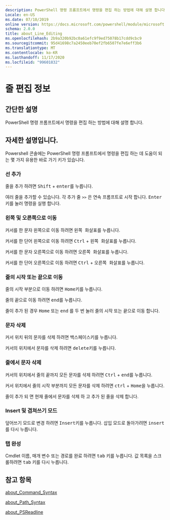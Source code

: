 ```yaml
---
description: PowerShell 명령 프롬프트에서 명령을 편집 하는 방법에 대해 설명 합니다.
Locale: en-US
ms.date: 07/10/2019
online version: https://docs.microsoft.com/powershell/module/microsoft.powershell.core/about/about_line_editing?view=powershell-7.2&WT.mc_id=ps-gethelp
schema: 2.0.0
title: about_Line_Editing
ms.openlocfilehash: 2b9a320b92bc0a61efc9f9ed75078b17cdd9cbc9
ms.sourcegitcommit: 95d41698c7a2450eeb70ef2fb6507fe7e6eff3b6
ms.translationtype: MT
ms.contentlocale: ko-KR
ms.lasthandoff: 11/17/2020
ms.locfileid: "99601832"
---
```

# <a name="about-line-editing"></a>줄 편집 정보

## <a name="short-description"></a>간단한 설명

PowerShell 명령 프롬프트에서 명령을 편집 하는 방법에 대해 설명 합니다.

## <a name="long-description"></a>자세한 설명입니다.

Powershell 콘솔에는 PowerShell 명령 프롬프트에서 명령을 편집 하는 데 도움이 되는 몇 가지 유용한 바로 가기 키가 있습니다.

### <a name="add-a-line"></a>선 추가

줄을 추가 하려면 <kbd>Shift</kbd> + <kbd>enter</kbd>를 누릅니다.

여러 줄을 추가할 수 있습니다. 각 추가 줄 `>>` 은 연속 프롬프트로 시작 합니다. <kbd>Enter</kbd> 키를 눌러 명령을 실행 합니다.

### <a name="move-left-and-right"></a>왼쪽 및 오른쪽으로 이동

커서를 한 문자 왼쪽으로 이동 하려면 <kbd>왼쪽 화살표</kbd>를 누릅니다.

커서를 한 단어 왼쪽으로 이동 하려면 <kbd>Ctrl</kbd> + <kbd>왼쪽 화살표</kbd>를 누릅니다.

커서를 한 문자 오른쪽으로 이동 하려면 <kbd>오른쪽 화살표</kbd>를 누릅니다.

커서를 한 단어 오른쪽으로 이동 하려면 <kbd>Ctrl</kbd> + <kbd>오른쪽 화살표</kbd>를 누릅니다.

### <a name="move-to-a-lines-beginning-or-end"></a>줄의 시작 또는 끝으로 이동

줄의 시작 부분으로 이동 하려면 <kbd>Home</kbd>키를 누릅니다.

줄의 끝으로 이동 하려면 <kbd>end</kbd>를 누릅니다.

줄이 추가 된 경우 <kbd>Home</kbd> 또는 <kbd>end</kbd> 를 두 번 눌러 줄의 시작 또는 끝으로 이동 합니다.

### <a name="delete-characters"></a>문자 삭제

커서 위치 뒤의 문자를 삭제 하려면 <kbd>백스페이스</kbd>키를 누릅니다.

커서의 위치에서 문자를 삭제 하려면 <kbd>delete</kbd>키를 누릅니다.

### <a name="delete-characters-from-a-line"></a>줄에서 문자 삭제

커서의 위치에서 줄의 끝까지 모든 문자를 삭제 하려면 <kbd>Ctrl</kbd> + <kbd>end</kbd>를 누릅니다.

커서 위치에서 줄의 시작 부분까지 모든 문자를 삭제 하려면 <kbd>ctrl</kbd> + <kbd>Home</kbd>을 누릅니다.

줄이 추가 되 면 현재 줄에서 문자를 삭제 하 고 추가 된 줄을 삭제 합니다.

### <a name="insert-and-overstrike-mode"></a>Insert 및 겹쳐쓰기 모드

덮어쓰기 모드로 변경 하려면 <kbd>Insert</kbd>키를 누릅니다. 삽입 모드로 돌아가려면 <kbd>insert</kbd> 를 다시 누릅니다.

### <a name="tab-completion"></a>탭 완성

Cmdlet 이름, 매개 변수 또는 경로를 완료 하려면 <kbd>tab</kbd> 키를 누릅니다. 값 목록을 스크롤하려면 <kbd>tab</kbd> 키를 다시 누릅니다.

## <a name="see-also"></a>참고 항목

[about_Command_Syntax](about_Command_Syntax.md)

[about_Path_Syntax](about_Path_Syntax.md)

[about_PSReadline](../../PSReadline/About/about_PSReadline.md)

